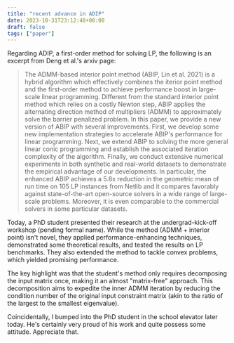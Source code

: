 ```yaml
---
title: "recent advance in ADIP"
date: 2023-10-31T23:12:48+08:00
draft: false
tags: ["paper"]
---
```


Regarding ADIP, a first-order method for solving LP, the following is an excerpt from Deng et al.'s arxiv page:

> The ADMM-based interior point method (ABIP, Lin et al. 2021) is a hybrid algorithm which effectively combines the iterior point method and the first-order method to achieve performance boost in large-scale linear programming. Different from the standard interior point method which relies on a costly Newton step, ABIP applies the alternating direction method of multipliers (ADMM) to approximately solve the barrier penalized problem. In this paper, we provide a new version of ABIP with several improvements. First, we develop some new implementation strategies to accelerate ABIP's performance for linear programming. Next, we extend ABIP to solving the more general linear conic programming and establish the associated iteration complexity of the algorithm. Finally, we conduct extensive numerical experiments in both synthetic and real-world datasets to demonstrate the empirical advantage of our developments. In particular, the enhanced ABIP achieves a 5.8x reduction in the geometric mean of run time on 105 LP instances from Netlib and it compares favorably against state-of-the-art open-source solvers in a wide range of large-scale problems. Moreover, it is even comparable to the commercial solvers in some particular datasets.

Today, a PhD student presented their research at the undergrad-kick-off workshop (pending formal name). While the method (ADMM + interior point) isn't novel, they applied performance-enhancing techniques, demonstrated some theoretical results, and tested the results on LP benchmarks. They also extended the method to tackle convex problems, which yielded promising performance.

The key highlight was that the student's method only requires decomposing the input matrix once, making it an almost "matrix-free" approach. This decomposition aims to expedite the inner ADMM iteration by reducing the condition number of the original input constraint matrix (akin to the ratio of the largest to the smallest eigenvalue).

Coincidentally, I bumped into the PhD student in the school elevator later today. He's certainly very proud of his work and quite possess some attitude. Appreciate that.
